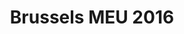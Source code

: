 ---
slug: brussels-meu-2016
title: Brussels MEU 2016
partner-slug: brussels-meu
conference: brussels-meu
mail: contact@brusselsmeu.org
website: http://www.brusselsmeu.org/
year: 2016
begin: null
end: null
participants:
town: Brussels
country: Belgium
location: Marriott Hotel Grand Place
geo: 50.8471,4.1803
excerpt: 
---